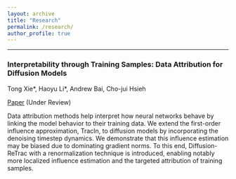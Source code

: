 ```yaml
---
layout: archive
title: "Research"
permalink: /research/
author_profile: true
---
```


---
### Interpretability through Training Samples: Data Attribution for Diffusion Models
Tong Xie\*, Haoyu Li\*, Andrew Bai, Cho-jui Hsieh

[Paper](http://txie1.github.io/files/diffusion_arxiv.pdf) (Under Review)

Data attribution methods help interpret how neural networks behave by linking the model behavior to their training data. We extend the first-order influence approximation, TracIn, to diffusion models by incorporating the denoising timestep dynamics. We demonstrate that this influence estimation may be biased due to dominating gradient norms. To this end, Diffusion-ReTrac with a renormalization technique is introduced, enabling notably more localized influence estimation and the targeted attribution of training samples.

